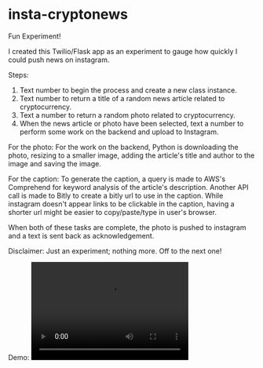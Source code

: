 # insta-cryptonews

Fun Experiment!

I created this Twilio/Flask app as an experiment to gauge how quickly I could push news on instagram.

Steps: 
1) Text number to begin the process and create a new class instance. 
2) Text number to return a title of a random news article related to cryptocurrency.
3) Text a number to return a random photo related to cryptocurrency.
4) When the news article or photo have been selected, text a number to perform some work on the backend and upload to Instagram.

For the photo:
For the work on the backend, Python is downloading the photo, resizing to a smaller image, adding the article's title and author to the image and saving the image.

For the caption:
To generate the caption, a query is made to AWS's Comprehend for keyword analysis of the article's description. Another API call is made to Bitly to create a bitly url to use in the caption. While instagram doesn't appear links to be clickable in the caption, having a shorter url might be easier to copy/paste/type in user's browser.

When both of these tasks are complete, the photo is pushed to instagram and a text is sent back as acknowledgement.

Disclaimer:
Just an experiment; nothing more. Off to the next one!

Demo:
<video src="DEMO.mp4" width="320" height="200" controls preload></video>
